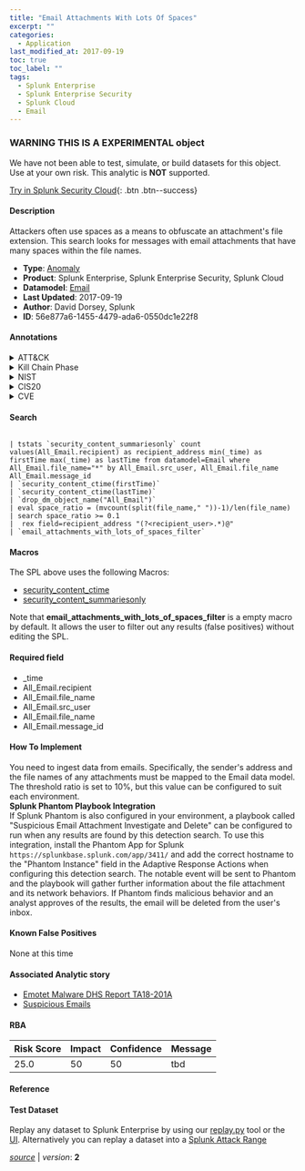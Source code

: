 ```yaml
---
title: "Email Attachments With Lots Of Spaces"
excerpt: ""
categories:
  - Application
last_modified_at: 2017-09-19
toc: true
toc_label: ""
tags:
  - Splunk Enterprise
  - Splunk Enterprise Security
  - Splunk Cloud
  - Email
---
```


###  WARNING THIS IS A EXPERIMENTAL object
We have not been able to test, simulate, or build datasets for this object. Use at your own risk. This analytic is **NOT** supported.


[Try in Splunk Security Cloud](https://www.splunk.com/en_splunk_app_enrichmentus/cyber-security.html){: .btn .btn--success}

#### Description

Attackers often use spaces as a means to obfuscate an attachment's file extension. This search looks for messages with email attachments that have many spaces within the file names.

- **Type**: [Anomaly](https://github.com/splunk/security_content/wiki/Detection-Analytic-Types)
- **Product**: Splunk Enterprise, Splunk Enterprise Security, Splunk Cloud
- **Datamodel**: [Email](https://docs.splunk.com/Documentation/CIM/latest/User/Email)
- **Last Updated**: 2017-09-19
- **Author**: David Dorsey, Splunk
- **ID**: 56e877a6-1455-4479-ada6-0550dc1e22f8


#### Annotations

<details>
  <summary>ATT&CK</summary>

<div markdown="1">

</div>
</details>


<details>
  <summary>Kill Chain Phase</summary>

<div markdown="1">

* Delivery


</div>
</details>


<details>
  <summary>NIST</summary>

<div markdown="1">

* PR.IP



</div>
</details>

<details>
  <summary>CIS20</summary>

<div markdown="1">

* CIS 7



</div>
</details>

<details>
  <summary>CVE</summary>

<div markdown="1">


</div>
</details>

#### Search

```

| tstats `security_content_summariesonly` count values(All_Email.recipient) as recipient_address min(_time) as firstTime max(_time) as lastTime from datamodel=Email where All_Email.file_name="*" by All_Email.src_user, All_Email.file_name All_Email.message_id 
| `security_content_ctime(firstTime)` 
| `security_content_ctime(lastTime)` 
| `drop_dm_object_name("All_Email")` 
| eval space_ratio = (mvcount(split(file_name," "))-1)/len(file_name) 
| search space_ratio >= 0.1 
|  rex field=recipient_address "(?<recipient_user>.*)@" 
| `email_attachments_with_lots_of_spaces_filter`
```

#### Macros
The SPL above uses the following Macros:
* [security_content_ctime](https://github.com/splunk/security_content/blob/develop/macros/security_content_ctime.yml)
* [security_content_summariesonly](https://github.com/splunk/security_content/blob/develop/macros/security_content_summariesonly.yml)

Note that **email_attachments_with_lots_of_spaces_filter** is a empty macro by default. It allows the user to filter out any results (false positives) without editing the SPL.

#### Required field
* _time
* All_Email.recipient
* All_Email.file_name
* All_Email.src_user
* All_Email.file_name
* All_Email.message_id


#### How To Implement
You need to ingest data from emails. Specifically, the sender's address and the file names of any attachments must be mapped to the Email data model. The threshold ratio is set to 10%, but this value can be configured to suit each environment. \
 **Splunk Phantom Playbook Integration**\
If Splunk Phantom is also configured in your environment, a playbook called "Suspicious Email Attachment Investigate and Delete" can be configured to run when any results are found by this detection search. To use this integration, install the Phantom App for Splunk `https://splunkbase.splunk.com/app/3411/` and add the correct hostname to the "Phantom Instance" field in the Adaptive Response Actions when configuring this detection search. The notable event will be sent to Phantom and the playbook will gather further information about the file attachment and its network behaviors. If Phantom finds malicious behavior and an analyst approves of the results, the email will be deleted from the user's inbox.

#### Known False Positives
None at this time

#### Associated Analytic story
* [Emotet Malware  DHS Report TA18-201A ](/stories/emotet_malware__dhs_report_ta18-201a_)
* [Suspicious Emails](/stories/suspicious_emails)




#### RBA

| Risk Score  | Impact      | Confidence   | Message      |
| ----------- | ----------- |--------------|--------------|
| 25.0 | 50 | 50 | tbd |


#### Reference


#### Test Dataset
Replay any dataset to Splunk Enterprise by using our [replay.py](https://github.com/splunk/attack_data#using-replaypy) tool or the [UI](https://github.com/splunk/attack_data#using-ui).
Alternatively you can replay a dataset into a [Splunk Attack Range](https://github.com/splunk/attack_range#replay-dumps-into-attack-range-splunk-server)



[*source*](https://github.com/splunk/security_content/tree/develop/detections/experimental/application/email_attachments_with_lots_of_spaces.yml) \| *version*: **2**